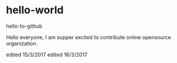 # hello-world
hello-to-github

Hello everyone, I am supper excited to contribute online opensource organization.

edited 15/3/2017
edited 16/3/2017
